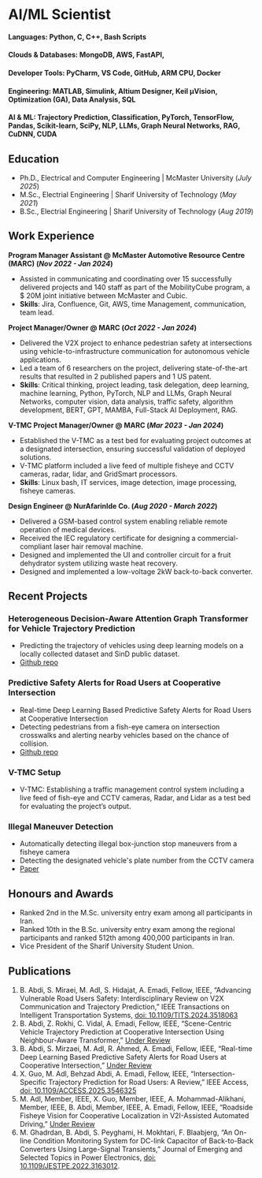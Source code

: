 # AI/ML Scientist

#### Languages: Python, C, C++, Bash Scripts
#### Clouds & Databases: MongoDB, AWS, FastAPI,
#### Developer Tools: PyCharm, VS Code, GitHub, ARM CPU, Docker
#### Engineering: MATLAB, Simulink, Altium Designer, Keil μVision, Optimization (GA), Data Analysis, SQL
#### AI & ML: Trajectory Prediction, Classification, PyTorch, TensorFlow, Pandas, Scikit-learn, SciPy, NLP, LLMs, Graph Neural Networks, RAG, CuDNN, CUDA

## Education
- Ph.D., Electrical and Computer Engineering |   McMaster University (_July 2025_)								       		
- M.Sc., Electrial Engineering  |   Sharif University of Technology (_May 2021_)	 			        		
- B.Sc., Electrial Engineering  |   Sharif University of Technology (_Aug 2019_)

## Work Experience
**Program Manager Assistant @ McMaster Automotive Resource Centre (MARC) (_Nov 2022 - Jan 2024_)**
- Assisted in communicating and coordinating over 15 successfully delivered projects and 140 staff as part of the MobilityCube program, a $ 20M joint initiative between McMaster and Cubic.
- **Skills**: Jira, Confluence, Git, AWS, time Management, communication, team lead.

**Project Manager/Owner @ MARC (_Oct 2022 - Jan 2024_)**
- Delivered the V2X project to enhance pedestrian safety at intersections using vehicle-to-infrastructure communication for autonomous vehicle applications.
- Led a team of 6 researchers on the project, delivering state-of-the-art results that resulted in 2 published papers and 1 US patent.
- **Skills**: Critical thinking, project leading, task delegation, deep learning, machine learning, Python, PyTorch, NLP and LLMs, Graph Neural Networks, computer vision, data analysis, traffic safety, algorithm development, BERT, GPT, MAMBA, Full-Stack AI Deployment, RAG.

**V-TMC Project Manager/Owner @ MARC (_Mar 2023 - Jan 2024_)**
- Established the V-TMC as a test bed for evaluating project outcomes at a designated intersection, ensuring successful validation of deployed solutions.
- V-TMC platform included a live feed of multiple fisheye and CCTV cameras, radar, lidar, and GridSmart processors.
- **Skills**: Linux bash, IT services, image detection, image processing, fisheye cameras.

**Design Engineer @ NurAfarinIde Co. (_Aug 2020 - March 2022_)**
- Delivered a GSM-based control system enabling reliable remote operation of medical devices.
- Received the IEC regulatory certificate for designing a commercial-compliant laser hair removal machine.
- Designed and implemented the UI and controller circuit for a fruit dehydrator system utilizing waste heat recovery.
- Designed and implemented a low-voltage 2kW back-to-back converter.

## Recent Projects
### Heterogeneous Decision-Aware Attention Graph Transformer for Vehicle Trajectory Prediction
- Predicting the trajectory of vehicles using deep learning models on a locally collected dataset and SinD public dataset.
- [Github repo](https://github.com/abdibehzad96/HDAAGT.git)


### Predictive Safety Alerts for Road Users at Cooperative Intersection
- Real-time Deep Learning Based Predictive Safety Alerts for Road Users at Cooperative Intersection
- Detecting pedestrians from a fish-eye camera on intersection crosswalks and alerting nearby vehicles based on the chance of collision.
- [Github repo](https://github.com/abdibehzad96/PSA-RUCI.git)


### V-TMC Setup
- V-TMC: Establishing a traffic management control system including a live feed of fish-eye and CCTV cameras, Radar, and Lidar as a test bed for evaluating the project’s output.

### Illegal Maneuver Detection
- Automatically detecting illegal box-junction stop maneuvers from a fisheye camera
- Detecting the designated vehicle's plate number from the CCTV camera
- [Paper](https://doi.org/10.1109/IECON49645.2022.9968584)


## Honours and Awards
- Ranked 2nd in the M.Sc. university entry exam among all participants in Iran.
- Ranked 10th in the B.Sc. university entry exam among the regional participants and ranked 512th among 400,000 participants in Iran.
- Vice President of the Sharif University Student Union.

## Publications
1. B. Abdi, S. Miraei, M. Adl, S. Hidajat, A. Emadi, Fellow, IEEE, “Advancing Vulnerable Road Users Safety: Interdisciplinary Review on V2X Communication and Trajectory Prediction,” IEEE Transactions on Intelligent Transportation Systems, [doi: 10.1109/TITS.2024.3518063](https://doi.org/10.1109/TITS.2024.3518063)
2. B. Abdi, Z. Rokhi, C. Vidal, A. Emadi, Fellow, IEEE, “Scene-Centric Vehicle Trajectory Prediction at Cooperative Intersection Using Neighbour-Aware Transformer,” [Under Review](https://ieee-itss.org/pub/t-its/)
3. B. Abdi, S. Mirzaei, M. Adl, R. Ahmed, A. Emadi, Fellow, IEEE, “Real-time Deep Learning Based Predictive Safety Alerts for Road Users at Cooperative Intersection,” [Under Review](https://ieee-itss.org/pub/t-its/)
4. X. Guo, M. Adl, Behzad Abdi, A. Emadi, Fellow, IEEE, “Intersection-Specific Trajectory Prediction for Road Users: A Review,” IEEE Access, [doi: 10.1109/ACCESS.2025.3546325](https://doi.org/10.1109/ACCESS.2025.3546325) 
5. M. Adl, Member, IEEE, X. Guo, Member, IEEE, A. Mohammad-Alikhani, Member, IEEE, B. Abdi, Member, IEEE, A. Emadi, Fellow, IEEE, “Roadside Fisheye Vision for Cooperative Localization in V2I-Assisted Automated Driving,” [Under Review](https://ieee-itss.org/pub/oj-its/)
6. M. Ghadrdan, B. Abdi, S. Peyghami, H. Mokhtari, F. Blaabjerg, “An On-line Condition Monitoring System for DC-link Capacitor of Back-to-Back Converters Using Large-Signal Transients,” Journal of Emerging and Selected Topics in Power Electronics, [doi: 10.1109/JESTPE.2022.3163012](https://doi.org/10.1109/JESTPE.2022.3163012).

